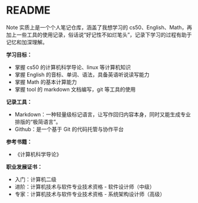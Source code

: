 # README

Note 实质上是一个个人笔记仓库，涵盖了我想学习的 cs50、English、Math，再加上一些工具的使用记录，俗话说“好记性不如烂笔头”，记录下学习的过程有助于记忆和加深理解。

**学习目标：**  
* 掌握 cs50 的计算机科学导论、linux 等计算机知识  
* 掌握 English 的音标、单词、语法，具备英语听说读写能力  
* 掌握 Math 的基本计算能力  
* 掌握 tool 的 markdown 文档编写，git 等工具的使用  

**记录工具：**  
* Markdown：一种轻量级标记语言，让写作回归内容本身，同时又能生成专业排版的“极简语言”。  
* Github：是一个基于 Git 的代码托管与协作平台  

**参考书籍：**  
* 《计算机科学导论》  

**职业发展证书：**  
* 入门：计算机二级  
* 进阶：计算机技术与软件专业技术资格 - 软件设计师（中级）  
* 专家：计算机技术与软件专业技术资格 - 系统架构设计师（高级）  
